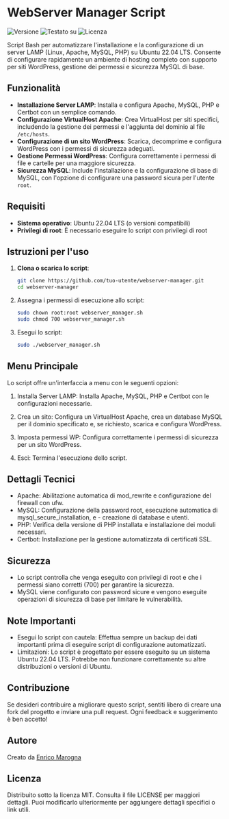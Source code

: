 # WebServer Manager Script

![Versione](https://img.shields.io/badge/Versione-1.4-blue)
![Testato su](https://img.shields.io/badge/Testato%20su-Ubuntu%2022.04%20LTS-violet)
![Licenza](https://img.shields.io/badge/Licenza-MIT-green)

Script Bash per automatizzare l'installazione e la configurazione di un server LAMP (Linux, Apache, MySQL, PHP) su Ubuntu 22.04 LTS. Consente di configurare rapidamente un ambiente di hosting completo con supporto per siti WordPress, gestione dei permessi e sicurezza MySQL di base.

## Funzionalità

- **Installazione Server LAMP**: Installa e configura Apache, MySQL, PHP e Certbot con un semplice comando.
- **Configurazione VirtualHost Apache**: Crea VirtualHost per siti specifici, includendo la gestione dei permessi e l'aggiunta del dominio al file `/etc/hosts`.
- **Configurazione di un sito WordPress**: Scarica, decomprime e configura WordPress con i permessi di sicurezza adeguati.
- **Gestione Permessi WordPress**: Configura correttamente i permessi di file e cartelle per una maggiore sicurezza.
- **Sicurezza MySQL**: Include l'installazione e la configurazione di base di MySQL, con l'opzione di configurare una password sicura per l'utente `root`.

## Requisiti

- **Sistema operativo**: Ubuntu 22.04 LTS (o versioni compatibili)
- **Privilegi di root**: È necessario eseguire lo script con privilegi di root

## Istruzioni per l'uso

1. **Clona o scarica lo script**:  
   ```bash
   git clone https://github.com/tuo-utente/webserver-manager.git
   cd webserver-manager

2. Assegna i permessi di esecuzione allo script:

   ```bash
   sudo chown root:root webserver_manager.sh
   sudo chmod 700 webserver_manager.sh
   ```

3. Esegui lo script:
   
   ```bash
   sudo ./webserver_manager.sh
   ```

## Menu Principale

Lo script offre un'interfaccia a menu con le seguenti opzioni:

1. Installa Server LAMP:
   Installa Apache, MySQL, PHP e Certbot con le configurazioni necessarie.

2. Crea un sito:
    Configura un VirtualHost Apache, crea un database MySQL per il dominio specificato e, se richiesto, scarica e configura WordPress.

3. Imposta permessi WP:
    Configura correttamente i permessi di sicurezza per un sito WordPress.

4. Esci:
    Termina l'esecuzione dello script.

## Dettagli Tecnici

- Apache: Abilitazione automatica di mod_rewrite e configurazione del firewall con ufw.
- MySQL: Configurazione della password root, esecuzione automatica di mysql_secure_installation, e - creazione di database e utenti.
- PHP: Verifica della versione di PHP installata e installazione dei moduli necessari.
- Certbot: Installazione per la gestione automatizzata di certificati SSL.

## Sicurezza

- Lo script controlla che venga eseguito con privilegi di root e che i permessi siano corretti (700) per garantire la sicurezza.
- MySQL viene configurato con password sicure e vengono eseguite operazioni di sicurezza di base per limitare le vulnerabilità.

## Note Importanti

- Esegui lo script con cautela: Effettua sempre un backup dei dati importanti prima di eseguire script di configurazione automatizzati.
- Limitazioni: Lo script è progettato per essere eseguito su un sistema Ubuntu 22.04 LTS. Potrebbe non funzionare correttamente su altre distribuzioni o versioni di Ubuntu.

## Contribuzione

Se desideri contribuire a migliorare questo script, sentiti libero di creare una fork del progetto e inviare una pull request. Ogni feedback e suggerimento è ben accetto!

## Autore

Creato da [Enrico Marogna](https://enricomarogna.com/)

## Licenza

Distribuito sotto la licenza MIT. Consulta il file LICENSE per maggiori dettagli.
Puoi modificarlo ulteriormente per aggiungere dettagli specifici o link utili.